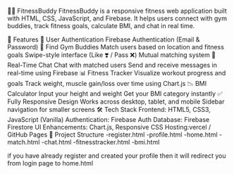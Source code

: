 🏋️‍♂️ FitnessBuddy
FitnessBuddy is a responsive fitness web application built with HTML, CSS, JavaScript, and Firebase. It helps users connect with gym buddies, track fitness goals, calculate BMI, and chat in real time.

🚀 Features
🔗 User Authentication
Firebase Authentication (Email & Password)
💪 Find Gym Buddies
Match users based on location and fitness goals
Swipe-style interface (Like ❣️ / Pass ❌)
Mutual matching system
💬 Real-Time Chat
Chat with matched users
Send and receive messages in real-time using Firebase
📊 Fitness Tracker
Visualize workout progress and goals
Track weight, muscle gain/loss over time using Chart.js
📉 BMI Calculator
Input your height and weight
Get your BMI category instantly
✅ Fully Responsive Design
Works across desktop, tablet, and mobile
Sidebar navigation for smaller screens
🛠️ Tech Stack
Frontend: HTML5, CSS3, JavaScript (Vanilla)
Authentication: Firebase Auth
Database: Firebase Firestore
UI Enhancements: Chart.js, Responsive CSS
Hosting:vercel / GitHub Pages
📂 Project Structure
-register.html -profile.html -home.html -match.html -chat.html -fitnesstracker.html -bmi.html

if you have already register and created your profile
then it will redirect you from login page to home.html
